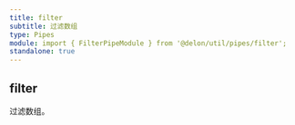 ```yaml
---
title: filter
subtitle: 过滤数组
type: Pipes
module: import { FilterPipeModule } from '@delon/util/pipes/filter';
standalone: true
---
```


## filter

过滤数组。

[comment]: <demo(filter)>
